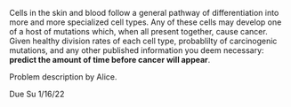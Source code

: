 Cells in the skin and blood follow a general pathway of differentiation into more and more specialized cell types. Any of these cells may develop one of a host of mutations which, when all present together, cause cancer. Given healthy division rates of each cell type, probablilty of carcinogenic mutations, and any other published information you deem necessary: __predict the amount of time before cancer will appear__.

  Problem description by Alice.

  Due Su 1/16/22

